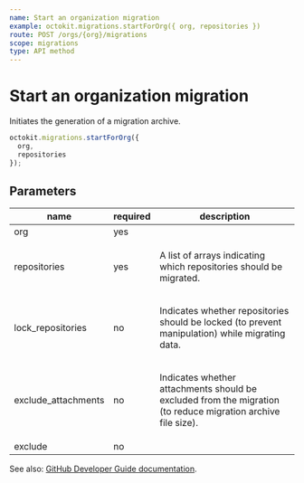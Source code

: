 ```yaml
---
name: Start an organization migration
example: octokit.migrations.startForOrg({ org, repositories })
route: POST /orgs/{org}/migrations
scope: migrations
type: API method
---
```


# Start an organization migration

Initiates the generation of a migration archive.

```js
octokit.migrations.startForOrg({
  org,
  repositories
});
```

## Parameters

<table>
  <thead>
    <tr>
      <th>name</th>
      <th>required</th>
      <th>description</th>
    </tr>
  </thead>
  <tbody>
    <tr><td>org</td><td>yes</td><td>

</td></tr>
<tr><td>repositories</td><td>yes</td><td>

A list of arrays indicating which repositories should be migrated.

</td></tr>
<tr><td>lock_repositories</td><td>no</td><td>

Indicates whether repositories should be locked (to prevent manipulation) while migrating data.

</td></tr>
<tr><td>exclude_attachments</td><td>no</td><td>

Indicates whether attachments should be excluded from the migration (to reduce migration archive file size).

</td></tr>
<tr><td>exclude</td><td>no</td><td>

</td></tr>
  </tbody>
</table>

See also: [GitHub Developer Guide documentation](https://docs.github.com/rest/reference/migrations#start-an-organization-migration).
